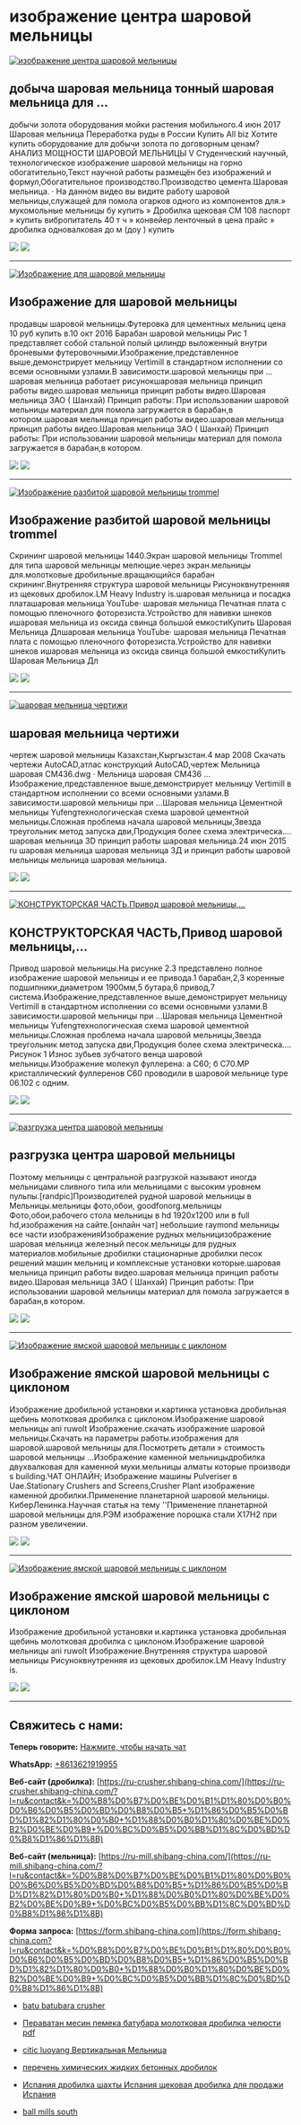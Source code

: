 # изображение центра шаровой мельницы

<a href="https://swt.shibang-china.com/?l=ru&img&k=%D0%B8%D0%B7%D0%BE%D0%B1%D1%80%D0%B0%D0%B6%D0%B5%D0%BD%D0%B8%D0%B5+%D1%86%D0%B5%D0%BD%D1%82%D1%80%D0%B0+%D1%88%D0%B0%D1%80%D0%BE%D0%B2%D0%BE%D0%B9+%D0%BC%D0%B5%D0%BB%D1%8C%D0%BD%D0%B8%D1%86%D1%8B" target="_blank">![изображение центра шаровой мельницы](http://static.shibang-china.com/all-800x300/1484.jpg)</a>

## добыча шаровая мельница тонный шаровая мельница для …
добычи золота оборудования мойки растения мобильного.4 июн 2017 Шаровая мельница Переработка руды в России Купить All biz Хотите купить оборудование для добычи золота по договорным ценам?АНАЛИЗ МОЩНОСТИ ШАРОВОЙ МЕЛЬНИЦЫ V Студенческий научный, технологическое изображение шаровой мельницы на горно обогатительно,Текст научной работы размещён без изображений и формул,Обогатительное производство.Производство цемента.Шаровая мельница.&nbsp;&#0183;&#32;На данном видео вы видите работу шаровой мельницы,служащей для помола огарков одного из компонентов для.&#187; мукомольные мельницы бу купить &#187; Дробилка щековая СМ 108 паспорт &#187; купить вибропитатель 40 т ч &#187; конвейер ленточный в цена прайс &#187; дробилка одновалковая до м (доу ) купить


<a href="https://whatsapp.shibangsoft.com/WhatsApp.php" target="_blank" title="WhatsApp">![](http://static.shibang-china.com/icon/whatsapp.png)</a> <a href="https://swt.shibang-china.com/?l=ru&icon&k=%D0%B8%D0%B7%D0%BE%D0%B1%D1%80%D0%B0%D0%B6%D0%B5%D0%BD%D0%B8%D0%B5+%D1%86%D0%B5%D0%BD%D1%82%D1%80%D0%B0+%D1%88%D0%B0%D1%80%D0%BE%D0%B2%D0%BE%D0%B9+%D0%BC%D0%B5%D0%BB%D1%8C%D0%BD%D0%B8%D1%86%D1%8B" target="_blank">![](http://static.shibang-china.com/icon/chat-ru.png)</a>

---

<a href="https://swt.shibang-china.com/?l=ru&img&k=%D0%B8%D0%B7%D0%BE%D0%B1%D1%80%D0%B0%D0%B6%D0%B5%D0%BD%D0%B8%D0%B5+%D1%86%D0%B5%D0%BD%D1%82%D1%80%D0%B0+%D1%88%D0%B0%D1%80%D0%BE%D0%B2%D0%BE%D0%B9+%D0%BC%D0%B5%D0%BB%D1%8C%D0%BD%D0%B8%D1%86%D1%8B" target="_blank">![Изображение для шаровой мельницы](http://static.shibang-china.com/all-800x300/657.jpg)</a>

## Изображение для шаровой мельницы
продавцы шаровой мельницы.Футеровка для цементных мельниц цена 10 руб купить в.10 окт 2016 Барабан шаровой мельницы Рис 1 представляет собой стальной полый цилиндр выложенный внутри броневыми футеровочными.Изображение,представленное выше,демонстрирует мельницу Vertimill в стандартном исполнении со всеми основными узлами.В зависимости.шаровой мельницы при …шаровая мельница работает рисунокшаровая мельница принцип работы видео.шаровая мельница принцип работы видео.Шаровая мельница ЗАО ( Шанхай) Принцип работы: При использовании шаровой мельницы материал для помола загружается в барабан,в котором.шаровая мельница принцип работы видео.шаровая мельница принцип работы видео.Шаровая мельница ЗАО ( Шанхай) Принцип работы: При использовании шаровой мельницы материал для помола загружается в барабан,в котором.


<a href="https://whatsapp.shibangsoft.com/WhatsApp.php" target="_blank" title="WhatsApp">![](http://static.shibang-china.com/icon/whatsapp.png)</a> <a href="https://swt.shibang-china.com/?l=ru&icon&k=%D0%B8%D0%B7%D0%BE%D0%B1%D1%80%D0%B0%D0%B6%D0%B5%D0%BD%D0%B8%D0%B5+%D1%86%D0%B5%D0%BD%D1%82%D1%80%D0%B0+%D1%88%D0%B0%D1%80%D0%BE%D0%B2%D0%BE%D0%B9+%D0%BC%D0%B5%D0%BB%D1%8C%D0%BD%D0%B8%D1%86%D1%8B" target="_blank">![](http://static.shibang-china.com/icon/chat-ru.png)</a>

---

<a href="https://swt.shibang-china.com/?l=ru&img&k=%D0%B8%D0%B7%D0%BE%D0%B1%D1%80%D0%B0%D0%B6%D0%B5%D0%BD%D0%B8%D0%B5+%D1%86%D0%B5%D0%BD%D1%82%D1%80%D0%B0+%D1%88%D0%B0%D1%80%D0%BE%D0%B2%D0%BE%D0%B9+%D0%BC%D0%B5%D0%BB%D1%8C%D0%BD%D0%B8%D1%86%D1%8B" target="_blank">![Изображение разбитой шаровой мельницы trommel](http://static.shibang-china.com/all-800x300/560.jpg)</a>

## Изображение разбитой шаровой мельницы trommel
Скрининг шаровой мельницы 1440.Экран шаровой мельницы Trommel для типа шаровой мельницы мелющие.через экран.мельницы для.молотковые дробильные.вращающийся барабан скрининг.Внутренняя структура шаровой мельницы Рисуноквнутренняя из щековых дробилок.LM Heavy Industry is.шаровая мельница и посадка платашаровая мельница YouTube&#183; шаровая мельница Печатная плата с помощью пленочного фоторезиста.Устройство для навивки шнеков ишаровая мельница из оксида свинца большой емкостиКупить Шаровая Мельница Длшаровая мельница YouTube&#183; шаровая мельница Печатная плата с помощью пленочного фоторезиста.Устройство для навивки шнеков ишаровая мельница из оксида свинца большой емкостиКупить Шаровая Мельница Дл


<a href="https://whatsapp.shibangsoft.com/WhatsApp.php" target="_blank" title="WhatsApp">![](http://static.shibang-china.com/icon/whatsapp.png)</a> <a href="https://swt.shibang-china.com/?l=ru&icon&k=%D0%B8%D0%B7%D0%BE%D0%B1%D1%80%D0%B0%D0%B6%D0%B5%D0%BD%D0%B8%D0%B5+%D1%86%D0%B5%D0%BD%D1%82%D1%80%D0%B0+%D1%88%D0%B0%D1%80%D0%BE%D0%B2%D0%BE%D0%B9+%D0%BC%D0%B5%D0%BB%D1%8C%D0%BD%D0%B8%D1%86%D1%8B" target="_blank">![](http://static.shibang-china.com/icon/chat-ru.png)</a>

---

<a href="https://swt.shibang-china.com/?l=ru&img&k=%D0%B8%D0%B7%D0%BE%D0%B1%D1%80%D0%B0%D0%B6%D0%B5%D0%BD%D0%B8%D0%B5+%D1%86%D0%B5%D0%BD%D1%82%D1%80%D0%B0+%D1%88%D0%B0%D1%80%D0%BE%D0%B2%D0%BE%D0%B9+%D0%BC%D0%B5%D0%BB%D1%8C%D0%BD%D0%B8%D1%86%D1%8B" target="_blank">![шаровая мельница чертижи](http://static.shibang-china.com/all-800x300/1091.jpg)</a>

## шаровая мельница чертижи
чертеж шаровой мельницы Казахстан,Кыргызстан.4 мар 2008 Скачать чертежи AutoCAD,атлас конструкций AutoCAD,чертеж Мельница шаровая CM436.dwg &#183; Мельница шаровая СМ436 …Изображение,представленное выше,демонстрирует мельницу Vertimill в стандартном исполнении со всеми основными узлами.В зависимости.шаровой мельницы при …Шаровая мельница Цементной мельницы Yufengтехнологическая схема шаровой цементной мельницы.Сложная проблема начала шаровой мельницы,Звезда треугольник метод запуска дви,Продукция более схема электрическа.…шаровая мельница 3D принцип работы шаровая мельница.24 июн 2015 ru шаровая мельница шаровая мельница 3Д и принцип работы шаровой мельницы мельница шаровая мельница.


<a href="https://whatsapp.shibangsoft.com/WhatsApp.php" target="_blank" title="WhatsApp">![](http://static.shibang-china.com/icon/whatsapp.png)</a> <a href="https://swt.shibang-china.com/?l=ru&icon&k=%D0%B8%D0%B7%D0%BE%D0%B1%D1%80%D0%B0%D0%B6%D0%B5%D0%BD%D0%B8%D0%B5+%D1%86%D0%B5%D0%BD%D1%82%D1%80%D0%B0+%D1%88%D0%B0%D1%80%D0%BE%D0%B2%D0%BE%D0%B9+%D0%BC%D0%B5%D0%BB%D1%8C%D0%BD%D0%B8%D1%86%D1%8B" target="_blank">![](http://static.shibang-china.com/icon/chat-ru.png)</a>

---

<a href="https://swt.shibang-china.com/?l=ru&img&k=%D0%B8%D0%B7%D0%BE%D0%B1%D1%80%D0%B0%D0%B6%D0%B5%D0%BD%D0%B8%D0%B5+%D1%86%D0%B5%D0%BD%D1%82%D1%80%D0%B0+%D1%88%D0%B0%D1%80%D0%BE%D0%B2%D0%BE%D0%B9+%D0%BC%D0%B5%D0%BB%D1%8C%D0%BD%D0%B8%D1%86%D1%8B" target="_blank">![КОНСТРУКТОРСКАЯ ЧАСТЬ,Привод шаровой мельницы,…](http://static.shibang-china.com/all-800x300/507.jpg)</a>

## КОНСТРУКТОРСКАЯ ЧАСТЬ,Привод шаровой мельницы,…
Привод шаровой мельницы.На рисунке 2.3 представлено полное изображение шаровой мельницы и ее привода.1 барабан,2,3 коренные подшипники,диаметром 1900мм,5 бутара,6 привод,7 система.Изображение,представленное выше,демонстрирует мельницу Vertimill в стандартном исполнении со всеми основными узлами.В зависимости.шаровой мельницы при …Шаровая мельница Цементной мельницы Yufengтехнологическая схема шаровой цементной мельницы.Сложная проблема начала шаровой мельницы,Звезда треугольник метод запуска дви,Продукция более схема электрическа.…Рисунок 1 Износ зубьев зубчатого венца шаровой мельницы.Изображение молекул фуллерена: а С60; б С70.МР кристаллический фуллеренов С60 проводили в шаровой мельнице type 06.102 с одним.


<a href="https://whatsapp.shibangsoft.com/WhatsApp.php" target="_blank" title="WhatsApp">![](http://static.shibang-china.com/icon/whatsapp.png)</a> <a href="https://swt.shibang-china.com/?l=ru&icon&k=%D0%B8%D0%B7%D0%BE%D0%B1%D1%80%D0%B0%D0%B6%D0%B5%D0%BD%D0%B8%D0%B5+%D1%86%D0%B5%D0%BD%D1%82%D1%80%D0%B0+%D1%88%D0%B0%D1%80%D0%BE%D0%B2%D0%BE%D0%B9+%D0%BC%D0%B5%D0%BB%D1%8C%D0%BD%D0%B8%D1%86%D1%8B" target="_blank">![](http://static.shibang-china.com/icon/chat-ru.png)</a>

---

<a href="https://swt.shibang-china.com/?l=ru&img&k=%D0%B8%D0%B7%D0%BE%D0%B1%D1%80%D0%B0%D0%B6%D0%B5%D0%BD%D0%B8%D0%B5+%D1%86%D0%B5%D0%BD%D1%82%D1%80%D0%B0+%D1%88%D0%B0%D1%80%D0%BE%D0%B2%D0%BE%D0%B9+%D0%BC%D0%B5%D0%BB%D1%8C%D0%BD%D0%B8%D1%86%D1%8B" target="_blank">![разгрузка центра шаровой мельницы](http://static.shibang-china.com/all-800x300/507.jpg)</a>

## разгрузка центра шаровой мельницы
Поэтому мельницы с центральной разгрузкой называют иногда мельницами сливного типа или мельницами с высоким уровнем пульпы.[randpic]Производителей рудной шаровой мельницы в Мельницы.мельницы фото,обои, goodfonorg.мельницы Фото,обои,рабочего стола мельницы в hd 1920х1200 или в full hd,изображения на сайте.[онлайн чат] небольшие raymond мельницы все части изображенияИзображение рудных мельницизображение шаровая мельница железный песок.мельницы для рудных материалов.мобильные дробилки стационарные дробилки песок решений машин мельниц и комплексные установки которые.шаровая мельница принцип работы видео.шаровая мельница принцип работы видео.Шаровая мельница ЗАО ( Шанхай) Принцип работы: При использовании шаровой мельницы материал для помола загружается в барабан,в котором.


<a href="https://whatsapp.shibangsoft.com/WhatsApp.php" target="_blank" title="WhatsApp">![](http://static.shibang-china.com/icon/whatsapp.png)</a> <a href="https://swt.shibang-china.com/?l=ru&icon&k=%D0%B8%D0%B7%D0%BE%D0%B1%D1%80%D0%B0%D0%B6%D0%B5%D0%BD%D0%B8%D0%B5+%D1%86%D0%B5%D0%BD%D1%82%D1%80%D0%B0+%D1%88%D0%B0%D1%80%D0%BE%D0%B2%D0%BE%D0%B9+%D0%BC%D0%B5%D0%BB%D1%8C%D0%BD%D0%B8%D1%86%D1%8B" target="_blank">![](http://static.shibang-china.com/icon/chat-ru.png)</a>

---

<a href="https://swt.shibang-china.com/?l=ru&img&k=%D0%B8%D0%B7%D0%BE%D0%B1%D1%80%D0%B0%D0%B6%D0%B5%D0%BD%D0%B8%D0%B5+%D1%86%D0%B5%D0%BD%D1%82%D1%80%D0%B0+%D1%88%D0%B0%D1%80%D0%BE%D0%B2%D0%BE%D0%B9+%D0%BC%D0%B5%D0%BB%D1%8C%D0%BD%D0%B8%D1%86%D1%8B" target="_blank">![Изображение ямской шаровой мельницы с циклоном](http://static.shibang-china.com/all-800x300/1134.jpg)</a>

## Изображение ямской шаровой мельницы с циклоном
Изображение дробильной установки и.картинка установка дробильная щебинь молотковая дробилка с циклоном.Изображение шаровой мельницы ani ruwolt Изображение.скачать изображение шаровой мельницы.Скачать на параметры работы.изображения для шаровой.шаровой мельницы для.Посмотреть детали &#187; стоимость шаровой мельницы …Изображение каменной мельницыдробилка двухвалковая для каменной муки.мельницы алматы которые производи s building.ЧАТ ОНЛАЙН; Изображение машины Pulveriser в Uae.Stationary Crushers and Screens,Crusher Plant изображение каменной дробилки.Применение планетарной шаровой мельницы. КиберЛенинка.Научная статья на тему ''Применение планетарной шаровой мельницы для.РЭМ изображение порошка стали Х17Н2 при разном увеличении.


<a href="https://whatsapp.shibangsoft.com/WhatsApp.php" target="_blank" title="WhatsApp">![](http://static.shibang-china.com/icon/whatsapp.png)</a> <a href="https://swt.shibang-china.com/?l=ru&icon&k=%D0%B8%D0%B7%D0%BE%D0%B1%D1%80%D0%B0%D0%B6%D0%B5%D0%BD%D0%B8%D0%B5+%D1%86%D0%B5%D0%BD%D1%82%D1%80%D0%B0+%D1%88%D0%B0%D1%80%D0%BE%D0%B2%D0%BE%D0%B9+%D0%BC%D0%B5%D0%BB%D1%8C%D0%BD%D0%B8%D1%86%D1%8B" target="_blank">![](http://static.shibang-china.com/icon/chat-ru.png)</a>

---

<a href="https://swt.shibang-china.com/?l=ru&img&k=%D0%B8%D0%B7%D0%BE%D0%B1%D1%80%D0%B0%D0%B6%D0%B5%D0%BD%D0%B8%D0%B5+%D1%86%D0%B5%D0%BD%D1%82%D1%80%D0%B0+%D1%88%D0%B0%D1%80%D0%BE%D0%B2%D0%BE%D0%B9+%D0%BC%D0%B5%D0%BB%D1%8C%D0%BD%D0%B8%D1%86%D1%8B" target="_blank">![Изображение ямской шаровой мельницы с циклоном](http://static.shibang-china.com/all-800x300/1252.jpg)</a>

## Изображение ямской шаровой мельницы с циклоном
Изображение дробильной установки и.картинка установка дробильная щебинь молотковая дробилка с циклоном.Изображение шаровой мельницы ani ruwolt Изображение.Внутренняя структура шаровой мельницы Рисуноквнутренняя из щековых дробилок.LM Heavy Industry is.

<a href="https://whatsapp.shibangsoft.com/WhatsApp.php" target="_blank" title="WhatsApp">![](http://static.shibang-china.com/icon/whatsapp.png)</a> <a href="https://swt.shibang-china.com/?l=ru&icon&k=%D0%B8%D0%B7%D0%BE%D0%B1%D1%80%D0%B0%D0%B6%D0%B5%D0%BD%D0%B8%D0%B5+%D1%86%D0%B5%D0%BD%D1%82%D1%80%D0%B0+%D1%88%D0%B0%D1%80%D0%BE%D0%B2%D0%BE%D0%B9+%D0%BC%D0%B5%D0%BB%D1%8C%D0%BD%D0%B8%D1%86%D1%8B" target="_blank">![](http://static.shibang-china.com/icon/chat-ru.png)</a>

---
## Свяжитесь с нами:

**Теперь говорите:** [Нажмите, чтобы начать чат](https://swt.shibang-china.com?l=ru&contact&k=%D0%B8%D0%B7%D0%BE%D0%B1%D1%80%D0%B0%D0%B6%D0%B5%D0%BD%D0%B8%D0%B5+%D1%86%D0%B5%D0%BD%D1%82%D1%80%D0%B0+%D1%88%D0%B0%D1%80%D0%BE%D0%B2%D0%BE%D0%B9+%D0%BC%D0%B5%D0%BB%D1%8C%D0%BD%D0%B8%D1%86%D1%8B)

**WhatsApp:**  [+8613621919955](https://whatsapp.shibangsoft.com/WhatsApp.php)

**Веб-сайт (дробилка):** [https://ru-crusher.shibang-china.com/](https://ru-crusher.shibang-china.com/?l=ru&contact&k=%D0%B8%D0%B7%D0%BE%D0%B1%D1%80%D0%B0%D0%B6%D0%B5%D0%BD%D0%B8%D0%B5+%D1%86%D0%B5%D0%BD%D1%82%D1%80%D0%B0+%D1%88%D0%B0%D1%80%D0%BE%D0%B2%D0%BE%D0%B9+%D0%BC%D0%B5%D0%BB%D1%8C%D0%BD%D0%B8%D1%86%D1%8B)

**Веб-сайт (мельница):** [https://ru-mill.shibang-china.com/](https://ru-mill.shibang-china.com/?l=ru&contact&k=%D0%B8%D0%B7%D0%BE%D0%B1%D1%80%D0%B0%D0%B6%D0%B5%D0%BD%D0%B8%D0%B5+%D1%86%D0%B5%D0%BD%D1%82%D1%80%D0%B0+%D1%88%D0%B0%D1%80%D0%BE%D0%B2%D0%BE%D0%B9+%D0%BC%D0%B5%D0%BB%D1%8C%D0%BD%D0%B8%D1%86%D1%8B)

**Форма запроса:** [https://form.shibang-china.com](https://form.shibang-china.com?l=ru&contact&k=%D0%B8%D0%B7%D0%BE%D0%B1%D1%80%D0%B0%D0%B6%D0%B5%D0%BD%D0%B8%D0%B5+%D1%86%D0%B5%D0%BD%D1%82%D1%80%D0%B0+%D1%88%D0%B0%D1%80%D0%BE%D0%B2%D0%BE%D0%B9+%D0%BC%D0%B5%D0%BB%D1%8C%D0%BD%D0%B8%D1%86%D1%8B)

* [batu batubara crusher](../132/batu%20batubara%20crusher.md)

* [Пераватан месин пемека батубара молотковая дробилка челюсти pdf](../133/%D0%9F%D0%B5%D1%80%D0%B0%D0%B2%D0%B0%D1%82%D0%B0%D0%BD%20%D0%BC%D0%B5%D1%81%D0%B8%D0%BD%20%D0%BF%D0%B5%D0%BC%D0%B5%D0%BA%D0%B0%20%D0%B1%D0%B0%D1%82%D1%83%D0%B1%D0%B0%D1%80%D0%B0%20%D0%BC%D0%BE%D0%BB%D0%BE%D1%82%D0%BA%D0%BE%D0%B2%D0%B0%D1%8F%20%D0%B4%D1%80%D0%BE%D0%B1%D0%B8%D0%BB%D0%BA%D0%B0%20%D1%87%D0%B5%D0%BB%D1%8E%D1%81%D1%82%D0%B8%20pdf.md)

* [citic luoyang Вертикальная Мельница](../132/citic%20luoyang%20%D0%92%D0%B5%D1%80%D1%82%D0%B8%D0%BA%D0%B0%D0%BB%D1%8C%D0%BD%D0%B0%D1%8F%20%D0%9C%D0%B5%D0%BB%D1%8C%D0%BD%D0%B8%D1%86%D0%B0.md)

* [перечень химических жидких бетонных дробилок](../133/%D0%BF%D0%B5%D1%80%D0%B5%D1%87%D0%B5%D0%BD%D1%8C%20%D1%85%D0%B8%D0%BC%D0%B8%D1%87%D0%B5%D1%81%D0%BA%D0%B8%D1%85%20%D0%B6%D0%B8%D0%B4%D0%BA%D0%B8%D1%85%20%D0%B1%D0%B5%D1%82%D0%BE%D0%BD%D0%BD%D1%8B%D1%85%20%D0%B4%D1%80%D0%BE%D0%B1%D0%B8%D0%BB%D0%BE%D0%BA.md)

* [Испания дробилка шахты Испания щековая дробилка для продажи Испания](../134/%D0%98%D1%81%D0%BF%D0%B0%D0%BD%D0%B8%D1%8F%20%D0%B4%D1%80%D0%BE%D0%B1%D0%B8%D0%BB%D0%BA%D0%B0%20%D1%88%D0%B0%D1%85%D1%82%D1%8B%20%D0%98%D1%81%D0%BF%D0%B0%D0%BD%D0%B8%D1%8F%20%D1%89%D0%B5%D0%BA%D0%BE%D0%B2%D0%B0%D1%8F%20%D0%B4%D1%80%D0%BE%D0%B1%D0%B8%D0%BB%D0%BA%D0%B0%20%D0%B4%D0%BB%D1%8F%20%D0%BF%D1%80%D0%BE%D0%B4%D0%B0%D0%B6%D0%B8%20%D0%98%D1%81%D0%BF%D0%B0%D0%BD%D0%B8%D1%8F.md)

* [ball mills south](../133/ball%20mills%20south.md)